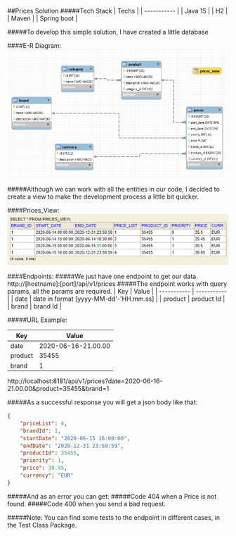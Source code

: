 
##Prices Solution
#####Tech Stack
| Techs |
| ----------- |
| Java 15 |
| H2 |
| Maven |
| Spring boot |

#####To develop this simple solution, I have created a little database

####E-R Diagram:
![Alt text](/mdResources/MER.png?raw=true "E-R Diagram")

#####Although we can work with all the entities in our code, I decided to create a view to make the development process a little bit quicker.

####Prices_View:
![Alt text](/mdResources/View.png?raw=true "Prices_View")


####Endpoints:
#####We just have one endpoint to get our data.
http://[hostname]:[port]/api/v1/prices
#####The endpoint works with query params, all the params are required.
| Key         | Value |
| ----------- | ----------- |
| date      | date in format [yyyy-MM-dd'-'HH.mm.ss] |
| product   | product Id        |
| brand   | brand Id        |

#####URL Example:

| Key         | Value |
| ----------- | ----------- |
| date      | 2020-06-16-21.00.00 |
| product   | 35455        |
| brand   | 1       |

http://localhost:8181/api/v1/prices?date=2020-06-16-21.00.00&product=35455&brand=1

#####As a successful response you will get a json body like that:
```json
{
    "priceList": 4,
    "brandId": 1,
    "startDate": "2020-06-15 16:00:00",
    "endDate": "2020-12-31 23:59:59",
    "productId": 35455,
    "priority": 1,
    "price": 38.95,
    "currency": "EUR"
}
```
#####And as an error you can get:
#####Code 404 when a Price is not found.
#####Code 400 when you send a bad request.

#####Note: You can find some tests to the endpoint in different cases, in the Test Class Package.







